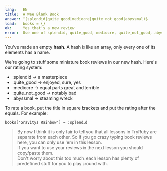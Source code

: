```yaml
---
lang:   EN
title:  A Wee Blank Book
answer: ^(splendid|quite_good|mediocre|quite_not_good|abyssmal)$
load:   books = {}
ok:     Yes that's a new review
error:  Use one of splendid, quite_good, mediocre, quite_not_good, abyssmal. Don't forget the colon
---
```


You've made an empty __hash__. A hash is like an array, only every one of its elements has a name.

We're going to stuff some miniature book reviews in our new hash. Here's our rating system:

- :splendid &rarr; a masterpiece
- :quite\_good &rarr; enjoyed, sure, yes
- :mediocre &rarr; equal parts great and terrible
- :quite\_not\_good &rarr; notably bad
- :abyssmal &rarr; steaming wreck

To rate a book, put the title in square brackets and put the rating after the equals. For example:

    books["Gravitys Rainbow"] = :splendid

> By now I think it is only fair to tell you that all lessons in TryRuby are separate from each other.
> So if you go crazy typing book reviews here, you can only use 'em in this lesson.  
> If you want to use your reviews in the next lesson you should copy/paste them.  
> Don't worry about this too much, each lesson has plenty of predefined stuff for you to play around with.
